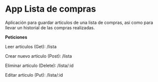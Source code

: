 # App Lista de compras 
Aplicación para guardar articulos de una lista de compras, asi como para llevar un historial de las compras realizadas.

**Peticiones**

Leer articulos (Get):
/lista

Crear nuevo articulo (Post):
/lista

Eliminar articulo (Delete):
/lista/:id

Editar articulo (Put):
/lista/:id
